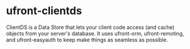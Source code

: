 ufront-clientds
===============

ClientDS is a Data Store that lets your client code access (and cache) objects from your server's database.  It uses ufront-orm, ufront-remoting, and ufront-easyauth to keep make things as seamless as possible.
